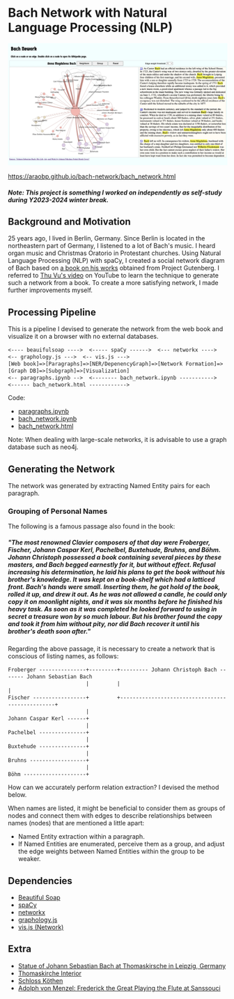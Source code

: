 # Bach Network with Natural Language Processing (NLP)

<img src="docs/bach_network.jpg" width=800>

https://araobp.github.io/bach-network/bach_network.html

<h5>Note: This project is something I worked on independently as self-study during Y2023-2024 winter break.</h5>

## Background and Motivation

25 years ago, I lived in Berlin, Germany. Since Berlin is located in the northeastern part of Germany, I listened to a lot of Bach's music. I heard organ music and Christmas Oratorio in Protestant churches. Using Natural Language Processing (NLP) with spaCy, I created a social network diagram of Bach based on [a book on his works](https://www.gutenberg.org/cache/epub/35041/pg35041-images.html) obtained from Project Gutenberg. I referred to [Thu Vu's video](https://youtu.be/fAHkJ_Dhr50) on YouTube to learn the technique to generate such a network from a book. To create a more satisfying network, I made further improvements myself.

## Processing Pipeline

This is a pipeline I devised to generate the network from the web book and visualize it on a browser with no external databases.

```
<---- beauifulsoap ---->  <----- spaCy ------>  <--- networkx ---->  <-- graphology.js --->  <-- vis.js --->
[Web book]=>[Paragraphs]=>[NER/DepenencyGraph]=>[Network Formation]=>[Graph DB]=>[Subgraph]=>[Visualization]
<-- paragraphs.ipynb -->  <-------- bach_network.ipynb ----------->  <------ bach_network.html ------------>
```

Code:
- [paragraphs.ipynb](ipynb/paragraphs.ipynb)
- [bach_network.ipynb](ipynb/bach_network.ipynb)
- [bach_network.html](docs/bach_network.html)

Note: When dealing with large-scale networks, it is advisable to use a graph database such as neo4j.

## Generating the Network

The network was generated by extracting Named Entity pairs for each paragraph.

### Grouping of Personal Names

The following is a famous passage also found in the book:

<h5>"The most renowned Clavier composers of that day were Froberger, Fischer, Johann Caspar Kerl, Pachelbel, Buxtehude, Bruhns, and Böhm. Johann Christoph possessed a book containing several pieces by these masters, and Bach begged earnestly for it, but without effect. Refusal increasing his determination, he laid his plans to get the book without his brother's knowledge. It was kept on a book-shelf which had a latticed front. Bach's hands were small. Inserting them, he got hold of the book, rolled it up, and drew it out. As he was not allowed a candle, he could only copy it on moonlight nights, and it was six months before he finished his heavy task. As soon as it was completed he looked forward to using in secret a treasure won by so much labour. But his brother found the copy and took it from him without pity, nor did Bach recover it until his brother's death soon after."</h5>

Regarding the above passage, it is necessary to create a network that is conscious of listing names, as follows:

```
Froberger ---------------+---------+--------- Johann Christoph Bach ------- Johann Sebastian Bach
                         |         |                                                 |
Fischer -----------------+         +-------------------------------------------------+
                         |
Johann Caspar Kerl ------+
                         |
Pachelbel ---------------+
                         |
Buxtehude ---------------+
                         |
Bruhns ------------------+
                         |
Böhm --------------------+
```


How can we accurately perform relation extraction? I devised the method below.

When names are listed, it might be beneficial to consider them as groups of nodes and connect them with edges to describe relationships between names (nodes) that are mentioned a little apart:
- Named Entity extraction within a paragraph.
- If Named Entities are enumerated, perceive them as a group, and adjust the edge weights between Named Entities within the group to be weaker.

## Dependencies

- [Beautiful Soap](https://www.crummy.com/software/BeautifulSoup/)
- [spaCy](https://spacy.io/)
- [networkx](https://networkx.org/documentation/stable/index.html)
- [graphology.js](https://graphology.github.io/)
- [vis.js (Network)](https://visjs.github.io/vis-network/docs/network/)

## Extra

- [Statue of Johann Sebastian Bach at Thomaskirsche in Leipzig, Germany](https://commons.wikimedia.org/wiki/File:Vxla-jsbach-at-thomaskirsche.jpg)
- [Thomaskirche Interior](https://en.wikipedia.org/wiki/File:Thomaskirche_Interior.jpg)
- [Schloss Köthen](https://commons.wikimedia.org/wiki/File:SchlossK%C3%B6then4-2012-2.JPG)
- [Adolph von Menzel: Frederick the Great Playing the Flute at Sanssouci](https://commons.wikimedia.org/wiki/File:Adolph_Menzel_-_Fl%C3%B6tenkonzert_Friedrichs_des_Gro%C3%9Fen_in_Sanssouci_-_Google_Art_Project.jpg)
